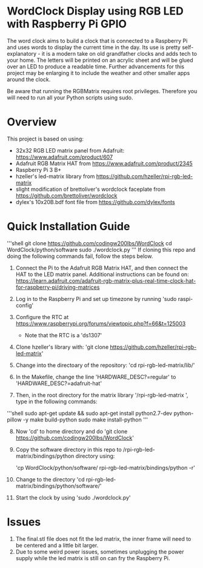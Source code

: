 WordClock Display using RGB LED with Raspberry Pi GPIO
======================================================

The word clock aims to build a clock that is connected to a 
Raspberry Pi and uses words to display the current time in the day. 
Its use is pretty self-explanatory - it is a modern take on old grandfather 
clocks and adds tech to your home. The letters will be printed on an acrylic 
sheet and will be glued over an LED to produce a readable time. Further advancements
for this project may be enlarging it to include the weather and other smaller 
apps around the clock. 


Be aware that running the RGBMatrix requires root privileges. Therefore you will need to run all 
your Python scripts using sudo.




Overview
========

This project is based on using:
- 32x32 RGB LED matrix panel from Adafruit: https://www.adafruit.com/product/607
- Adafruit RGB Matrix HAT from https://www.adafruit.com/product/2345
- Raspberry Pi 3 B+
- hzeller's led-matrix library from https://github.com/hzeller/rpi-rgb-led-matrix
- slight modification of brettoliver's wordclock faceplate from https://github.com/brettoliver/wordclock
- dylex's 10x20B.bdf font file from https://github.com/dylex/fonts


Quick Installation Guide
========================
'''shell
git clone https://github.com/codingw200lbs/WordClock
cd WordClock/python/software
sudo ./wordclock.py
'''
If cloning this repo and doing the following commands fail, follow the steps below.


1. Connect the Pi to the Adafruit RGB Matrix HAT, and then connect the HAT to the LED matrix panel.
   Additional instructions can be found on: https://learn.adafruit.com/adafruit-rgb-matrix-plus-real-time-clock-hat-for-raspberry-pi/driving-matrices
      
2. Log in to the Raspberry Pi and set up timezone by running 'sudo raspi-config'

3. Configure the RTC at https://www.raspberrypi.org/forums/viewtopic.php?f=66&t=125003
   - Note that the RTC is a 'ds1307'

4. Clone hzeller's library with: 'git clone https://github.com/hzeller/rpi-rgb-led-matrix'

5. Change into the directoary of the repository: 'cd rpi-rgb-led-matrix/lib/'

6. In the Makefile, change the line 'HARDWARE_DESC?=regular' to 'HARDWARE_DESC?=adafruit-hat'

7. Then, in the root directory for the matrix library '/rpi-rgb-led-matrix ', type in the following commands:

'''shell
sudo apt-get update && sudo apt-get install python2.7-dev python-pillow -y
make build-python
sudo make install-python
'''

8. Now 'cd' to home directory and do 'git clone https://github.com/codingw200lbs/WordClock'

9. Copy the software directory in this repo to /rpi-rgb-led-matrix/bindings/python directory using:

   'cp WordClock/python/software/ rpi-rgb-led-matrix/bindings/python -r'


10. Change to the directory 'cd rpi-rgb-led-matrix/bindings/python/software/'

11. Start the clock by using 'sudo ./wordclock.py'


Issues
======

1. The final.stl file does not fit the led matrix, the inner frame will need to be centered and a little bit larger.
2. Due to some weird power issues, sometimes unplugging the power supply while the led matrix is still on can fry the Raspberry Pi.
